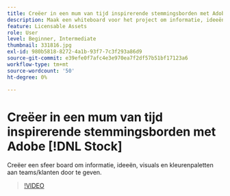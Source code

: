 ```yaml
---
title: Creëer in een mum van tijd inspirerende stemmingsborden met Adobe [!DNL Stock]
description: Maak een whiteboard voor het project om informatie, ideeën, visuals en kleurenpaletten aan teams/klanten door te geven
feature: Licensable Assets
role: User
level: Beginner, Intermediate
thumbnail: 331816.jpg
exl-id: 980b5818-8272-4a1b-93f7-7c3f293a86d9
source-git-commit: e39efe0f7afc4e3e970ea7f2df57b51bf17123a6
workflow-type: tm+mt
source-wordcount: '50'
ht-degree: 0%

---
```


# Creëer in een mum van tijd inspirerende stemmingsborden met Adobe [!DNL Stock]

Creëer een sfeer board om informatie, ideeën, visuals en kleurenpaletten aan teams/klanten door te geven.

>[!VIDEO](https://video.tv.adobe.com/v/331816?hidetitle=true)
